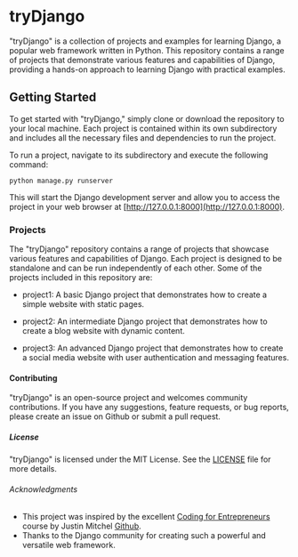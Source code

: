 # tryDjango

"tryDjango" is a collection of projects and examples for learning Django, a popular web framework written in Python. This repository contains a range of projects that demonstrate various features and capabilities of Django, providing a hands-on approach to learning Django with practical examples.

## Getting Started

To get started with "tryDjango," simply clone or download the repository to your local machine. Each project is contained within its own subdirectory and includes all the necessary files and dependencies to run the project.

To run a project, navigate to its subdirectory and execute the following command:

```
python manage.py runserver
```
This will start the Django development server and allow you to access the project in your web browser at [http://127.0.0.1:8000](http://127.0.0.1:8000).

### Projects
The "tryDjango" repository contains a range of projects that showcase various features and capabilities of Django. Each project is designed to be standalone and can be run independently of each other. Some of the projects included in this repository are:

- project1: A basic Django project that demonstrates how to create a simple website with static pages.

- project2: An intermediate Django project that demonstrates how to create a blog website with dynamic content.

- project3: An advanced Django project that demonstrates how to create a social media website with user authentication and messaging features.

#### Contributing
"tryDjango" is an open-source project and welcomes community contributions. If you have any suggestions, feature requests, or bug reports, please create an issue on Github or submit a pull request.

##### License
"tryDjango" is licensed under the MIT License. See the [LICENSE](https://github.com/sdivyanshu90/tryDjango/blob/main/LICENSE) file for more details.

###### Acknowledgments
- This project was inspired by the excellent [Coding for Entrepreneurs](https://www.codingforentrepreneurs.com/) course by Justin Mitchel [Github](https://github.com/jmitchel3).
- Thanks to the Django community for creating such a powerful and versatile web framework.
